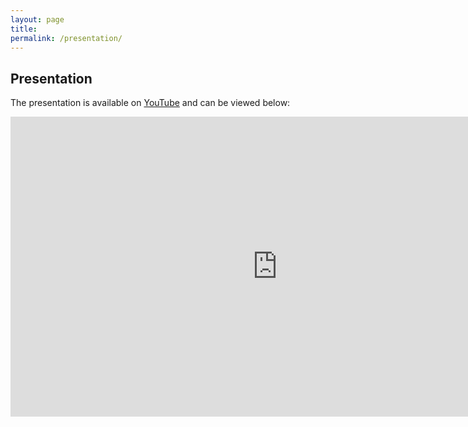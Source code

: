 ```yaml
---
layout: page
title: 
permalink: /presentation/
---
```


## Presentation

The presentation is available on [YouTube](https://www.youtube.com/watch?v=wOHyp1hM36A) and can be viewed below:

<iframe width="853" height="480" src="https://www.youtube.com/embed/wOHyp1hM36A?rel=0" frameborder="0" allowfullscreen></iframe>
